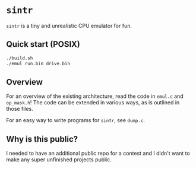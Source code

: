 # `sintr`
`sintr` is a tiny and unrealistic CPU emulator for fun.

## Quick start (POSIX)
```sh
./build.sh
./emul run.bin drive.bin
```

## Overview
For an overview of the existing architecture, read the code
in `emul.c` and `op_mask.h`!  The code can be extended in
various ways, as is outlined in those files.

For an easy way to write programs for `sintr`, see `dump.c`.

## Why is this public?
I needed to have an additional public repo for a contest
and I didn't want to make any super unfinished
projects public.
